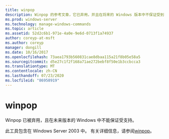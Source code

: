 ```yaml
---
title: winpop
description: Winpop 的参考文章，它已弃用，并且在将来的 Windows 版本中不保证受到支持。
ms.prod: windows-server
ms.technology: manage-windows-commands
ms.topic: article
ms.assetid: 52d2c6b1-971e-4a0e-9e6d-0713f1a74937
author: coreyp-at-msft
ms.author: coreyp
manager: dongill
ms.date: 10/16/2017
ms.openlocfilehash: 73aea1793b560831cae8dbaa115a21f8b05e58a5
ms.sourcegitcommit: d5e27c1f2f168a71ae272bebf8f50e1b3ccbcca3
ms.translationtype: MT
ms.contentlocale: zh-CN
ms.lasthandoff: 07/23/2020
ms.locfileid: "86958919"
---
```

# <a name="winpop"></a>winpop



Winpop 已被弃用，且在未来版本的 Windows 中不能保证受支持。

此工具包含在 Windows Server 2003 中。 有关详细信息，请参阅[winpop](/previous-versions/orphan-topics/ws.10/cc772824(v=ws.10))。
